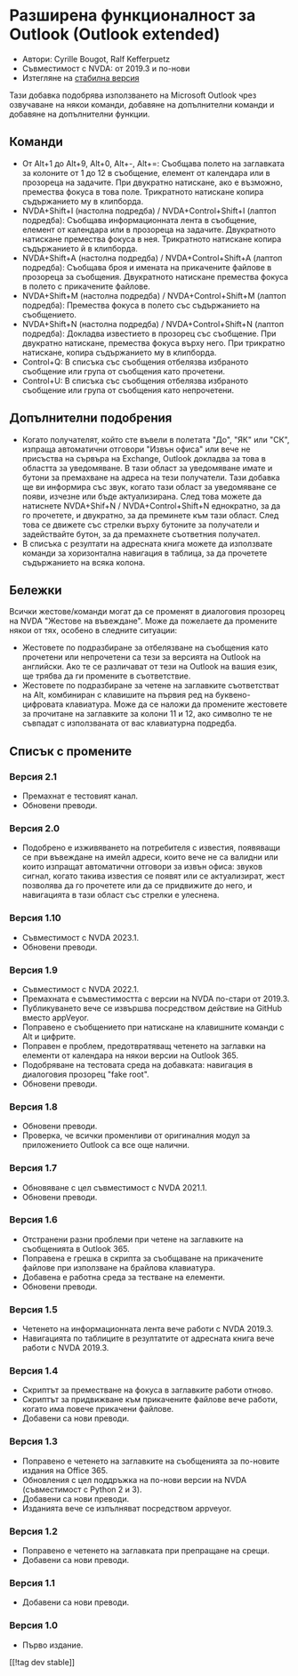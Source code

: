 # Разширена функционалност за Outlook (Outlook extended) #

* Автори: Cyrille Bougot, Ralf Kefferpuetz
* Съвместимост с NVDA: от 2019.3 и по-нови
* Изтегляне на [стабилна версия][1]

Тази добавка подобрява използването на Microsoft Outlook чрез озвучаване на
някои команди, добавяне на допълнителни команди и добавяне на допълнителни
функции.

## Команди

* От Alt+1 до Alt+9, Alt+0, Alt+-, Alt+=: Съобщава полето на заглавката за
  колоните от 1 до 12 в съобщение, елемент от календара или в прозореца на
  задачите. При двукратно натискане, ако е възможно, премества фокуса в това
  поле. Трикратното натискане копира съдържанието му в клипборда.
* NVDA+Shift+I (настолна подредба) / NVDA+Control+Shift+I (лаптоп подредба):
  Съобщава информационната лента в съобщение, елемент от календара или в
  прозореца на задачите. Двукратното натискане премества фокуса в
  нея. Трикратното натискане копира съдържанието й в клипборда.
* NVDA+Shift+A (настолна подредба) / NVDA+Control+Shift+A (лаптоп подредба):
  Съобщава броя и имената на прикачените файлове в прозореца за
  съобщения. Двукратното натискане премества фокуса в полето с прикачените
  файлове.
* NVDA+Shift+M (настолна подредба) / NVDA+Control+Shift+M (лаптоп подредба):
  Премества фокуса в полето със съдържанието на съобщението.
* NVDA+Shift+N (настолна подредба) / NVDA+Control+Shift+N (лаптоп подредба):
  Докладва известието в прозорец със съобщение. При двукратно натискане,
  премества фокуса върху него. При трикратно натискане, копира съдържанието
  му в клипборда.
* Control+Q: В списъка със съобщения отбелязва избраното съобщение или група
  от съобщения като прочетени.
* Control+U: В списъка със съобщения отбелязва избраното съобщение или група
  от съобщения като непрочетени.

## Допълнителни подобрения

* Когато получателят, който сте въвели в полетата "До", "ЯК" или "СК",
  изпраща автоматични отговори "Извън офиса" или вече не присъства на
  сървъра на Exchange, Outlook докладва за това в областта за уведомяване. В
  тази област за уведомяване имате и бутони за премахване на адреса на тези
  получатели. Тази добавка ще ви информира със звук, когато тази област за
  уведомяване се появи, изчезне или бъде актуализирана. След това можете да
  натиснете NVDA+Shif+N / NVDA+Control+Shift+N еднократно, за да го
  прочетете, и двукратно, за да преминете към тази област. След това се
  движете със стрелки върху бутоните за получатели и задействайте бутон, за
  да премахнете съответния получател.
* В списъка с резултати на адресната книга можете да използвате команди за
  хоризонтална навигация в таблица, за да прочетете съдържанието на всяка
  колона.
  
## Бележки

Всички жестове/команди могат да се променят в диалоговия прозорец на NVDA
"Жестове на въвеждане". Може да пожелаете да промените някои от тях, особено
в следните ситуации:

* Жестовете по подразбиране за отбелязване на съобщения като прочетени или
  непрочетени са тези за версията на Outlook на английски. Ако те се
  различават от тези на Outlook на вашия език, ще трябва да ги промените в
  съответствие.
* Жестовете по подразбиране за четене на заглавките съответстват на Alt,
  комбиниран с клавишите на първия ред на буквено-цифровата клавиатура. Може
  да се наложи да промените жестовете за прочитане на заглавките за колони
  11 и 12, ако символно те не съвпадат с използваната от вас клавиатурна
  подредба.

## Списък с промените

### Версия 2.1

* Премахнат е тестовият канал.
* Обновени преводи.

### Версия 2.0

* Подобрено е изживяването на потребителя с известия, появяващи се при
  въвеждане на имейл адреси, които вече не са валидни или които изпращат
  автоматични отговори за извън офиса: звуков сигнал, когато такива известия
  се появят или се актуализират, жест позволява да го прочетете или да се
  придвижите до него, и навигацията в тази област със стрелки е улеснена.

### Версия 1.10

* Съвместимост с NVDA 2023.1.
* Обновени преводи.

### Версия 1.9

* Съвместимост с NVDA 2022.1.
* Премахната е съвместимостта с версии на NVDA по-стари от 2019.3.
* Публикуването вече се извършва посредством действие на GitHub вместо
  appVeyor.
* Поправено е съобщението при натискане на клавишните команди с Alt и
  цифрите.
* Поправен е проблем, предотвратяващ четенето на заглавки на елементи от
  календара на някои версии на Outlook 365.
* Подобряване на тестовата среда на добавката: навигация в диалоговия
  прозорец "fake root".
* Обновени преводи.

### Версия 1.8

* Обновени преводи.
* Проверка, че всички променливи от оригиналния модул за приложението
  Outlook са все още налични.

### Версия 1.7

* Обновяване с цел съвместимост с NVDA 2021.1.
* Обновени преводи.

### Версия 1.6

* Отстранени разни проблеми при четене на заглавките на съобщенията в
  Outlook 365.
* Поправена е грешка в скрипта за съобщаване на прикачените файлове при
  използване на брайлова клавиатура.
* Добавена е работна среда за тестване на елементи.
* Обновени преводи.

### Версия 1.5

* Четенето на информационната лента вече работи с NVDA 2019.3.
* Навигацията по таблиците в резултатите от адресната книга вече работи с
  NVDA 2019.3.

### Версия 1.4

* Скриптът за преместване на фокуса в заглавките работи отново.
* Скриптът за придвижване към прикачените файлове вече работи, когато има
  повече прикачени файлове.
* Добавени са нови преводи.

### Версия 1.3

* Поправено е четенето на заглавките на съобщенията за по-новите издания на
  Office 365.
* Обновления с цел поддръжка на по-нови версии на NVDA (съвместимост с
  Python 2 и 3).
* Добавени са нови преводи.
* Изданията вече се изпълняват посредством appveyor.

### Версия 1.2

* Поправено е четенето на заглавката при препращане на срещи.
* Добавени са нови преводи.

### Версия 1.1

* Добавени са нови преводи.

### Версия 1.0

* Първо издание.

[[!tag dev stable]]

[1]: https://www.nvaccess.org/addonStore/legacy?file=outlookextended
